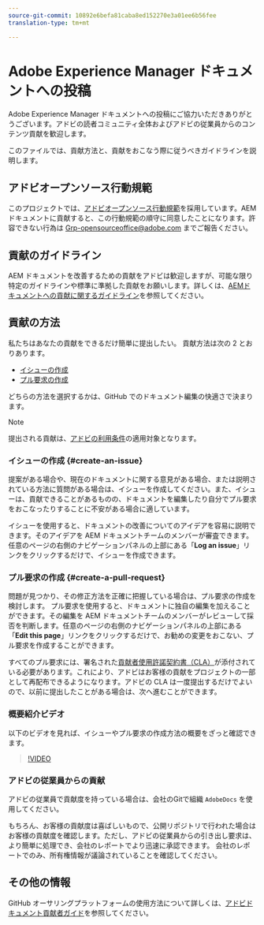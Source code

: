 ```yaml
---
source-git-commit: 10892e6befa81caba8ed152270e3a01ee6b56fee
translation-type: tm+mt

---
```

# Adobe Experience Manager ドキュメントへの投稿

Adobe Experience Manager ドキュメントへの投稿にご協力いただきありがとうございます。アドビの読者コミュニティ全体およびアドビの従業員からのコンテンツ貢献を歓迎します。

このファイルでは、貢献方法と、貢献をおこなう際に従うべきガイドラインを説明します。

## アドビオープンソース行動規範

このプロジェクトでは、[アドビオープンソース行動規範](code-of-conduct.md)を採用しています。AEM ドキュメントに貢献すると、この行動規範の順守に同意したことになります。許容できない行為は [Grp-opensourceoffice@adobe.com](mailto:Grp-opensourceoffice@adobe.com) までご報告ください。

## 貢献のガイドライン

AEM ドキュメントを改善するための貢献をアドビは歓迎しますが、可能な限り特定のガイドラインや標準に準拠した貢献をお願いします。詳しくは、[AEMド キュメントへの貢献に関するガイドライン](guidelines.md)を参照してください。

## 貢献の方法

私たちはあなたの貢献をできるだけ簡単に提出したい。 貢献方法は次の 2 とおりあります。

* [イシューの作成](#create-an-issue)
* [プル要求の作成](#create-a-pull-request)

どちらの方法を選択するかは、GitHub でのドキュメント編集の快適さで決まります。

>[!NOTE]
>
>提出される貢献は、[アドビの利用条件](https://www.adobe.com/legal/terms.html)の適用対象となります。

### イシューの作成 {#create-an-issue}

提案がある場合や、現在のドキュメントに関する意見がある場合、または説明されている方法に質問がある場合は、イシューを作成してください。また、イシューは、貢献できることがあるものの、ドキュメントを編集したり自分でプル要求をおこなったりすることに不安がある場合に適しています。

イシューを使用すると、ドキュメントの改善についてのアイデアを容易に説明できます。そのアイデアを AEM ドキュメントチームのメンバーが審査できます。任意のページの右側のナビゲーションパネルの上部にある「**Log an issue**」リンクをクリックするだけで、イシューを作成できます。

### プル要求の作成 {#create-a-pull-request}

問題が見つかり、その修正方法を正確に把握している場合は、プル要求の作成を検討します。 プル要求を使用すると、ドキュメントに独自の編集を加えることができます。その編集を AEM ドキュメントチームのメンバーがレビューして採否を判断します。任意のページの右側のナビゲーションパネルの上部にある「**Edit this page**」リンクをクリックするだけで、お勧めの変更をおこない、プル要求を作成することができます。

すべてのプル要求には、署名された[貢献者使用許諾契約書（CLA）](https://opensource.adobe.com/cla.html)が添付されている必要があります。これにより、アドビはお客様の貢献をプロジェクトの一部として再配布できるようになります。アドビの CLA は一度提出するだけでよいので、以前に提出したことがある場合は、次へ進むことができます。

### 概要紹介ビデオ

以下のビデオを見れば、イシューやプル要求の作成方法の概要をざっと確認できます。

>[!VIDEO](https://video.tv.adobe.com/v/27069)

### アドビの従業員からの貢献

アドビの従業員で貢献度を持っている場合は、会社のGitで組織 `AdobeDocs` を使用してください。

もちろん、お客様の貢献度は喜ばしいもので、公開リポジトリで行われた場合はお客様の貢献度を確認します。ただし、アドビの従業員からの引き出し要求は、より簡単に処理でき、会社のレポートでより迅速に承認できます。 会社のレポートでのみ、所有権情報が議論されていることを確認してください。

## その他の情報

GitHub オーサリングプラットフォームの使用方法について詳しくは、[アドビドキュメント貢献者ガイド](https://docs.adobe.com/help/en/contributor/contributor-guide/introduction.html)を参照してください。
